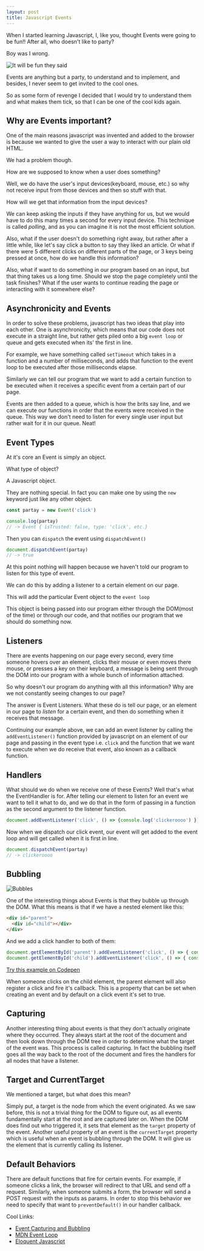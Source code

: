```yaml
---
layout: post
title: Javascript Events
---
```



When I started learning Javascript, I, like you, thought Events were going to be fun!! After all, who doesn't like to party?

Boy was I wrong.

![It will be fun they said](http://i.imgur.com/LwQIwLX.jpg)

Events are anything but a party, to understand and to implement, and besides, I never seem to get invited to the cool ones.

So as some form of revenge I decided that I would try to understand them and what makes them tick, so that I can be one of the cool kids again.

## Why are Events important?

One of the main reasons javascript was invented and added to the browser is because we wanted to give the user a way to interact with our plain old HTML.

We had a problem though.

How are we supposed to know when a user does something?

Well, we do have the user's input devices(keyboard, mouse, etc.) so why not receive input from those devices and then so stuff with that.

How will we get that information from the input devices?

We can keep asking the inputs if they have anything for us, but we would have to do this many times a second for every input device. This technique is called *polling*, and as you can imagine it is not the most efficient solution.

Also, what if the user doesn't do something right away, but rather after a little while, like let's say click a button to say they liked an article. Or what if there were 5 different clicks on different parts of the page, or 3 keys being pressed at once, how do we handle this information?

Also, what if want to do something in our program based on an input, but that thing takes us a long time. Should we stop the page completely until the task finishes? What if the user wants to continue reading the page or interacting with it somewhere else?

## Asynchronicity and Events

In order to solve these problems, javascript has two ideas that play into each other. One is asynchronicity, which means that our code does not execute in a straight line, but rather gets piled onto a big `event loop` or queue and gets executed when its' the first in line.

For example, we have something called `setTimeout` which takes in a function and a number of milliseconds, and adds that function to the event loop to be executed after those milliseconds elapse.

Similarly we can tell our program that we want to add a certain function to be executed when it receives a specific event from a certain part of our page.

Events are then added to a queue, which is how the brits say line, and we can execute our functions in order that the events were received in the queue. This way we don't need to listen for every single user input but rather wait for it in our queue. Neat!


## Event Types

At it's core an Event is simply an object.

What type of object?

A Javascript object.

They are nothing special. In fact you can make one by using the `new` keyword just like any other object.

```js
const partay = new Event('click')

console.log(partay)
// -> Event { isTrusted: false, type: 'click', etc.}
```

Then you can `dispatch` the event using `dispatchEvent()`

```js
document.dispatchEvent(partay)
// -> true
```

At this point nothing will happen because we haven't told our program to listen for this type of event.

We can do this by adding a listener to a certain element on our page.

This will add the particular Event object to the `event loop`

This object is being passed into our program either through the DOM(most of the time) or through our code, and that notifies our program that we should do something now.

## Listeners

There are events happening on our page every second, every time someone hovers over an element, clicks their mouse or even moves there mouse, or presses a key on their keyboard, a message is being sent through the DOM into our program with a whole bunch of information attached.

So why doesn't our program do anything with all this information? Why are we not constantly seeing changes to our page?

The answer is Event Listeners. What these do is tell our page, or an element in our page to *listen* for a certain event, and then do something when it receives that message.

Continuing our example above, we can add an event listener by calling the `addEventListener()` function provided by javascript on an element of our page and passing in the event type i.e. `click` and the function that we want to execute when we do receive that event, also known as a callback function.

## Handlers

What should we do when we receive one of these Events? Well that's what the EventHandler is for. After telling our element to listen for an event we want to tell it what to do, and we do that in the form of passing in a function as the second argument to the listener function.

```js
document.addEventListener('click', () => {console.log('clickeroooo') })
```

Now when we dispatch our click event, our event will get added to the event loop and will get called when it is first in line.

```js
document.dispatchEvent(partay)
// -> clickeroooo
```

## Bubbling

![Bubbles](http://i.giphy.com/8FpRXTv389suQ.gif)

One of the interesting things about Events is that they bubble up through the DOM. What this means is that if we have a nested element like this:

```html
<div id="parent">
  <div id="child"></div>
</div>
```

And we add a click handler to both of them:

```js
document.getElementById('parent').addEventListener('click', () => { console.log('I am your faaaaather') })
document.getElementById('child').addEventListener('click', () => { console.log('Noooooooo') })
```

[Try this example on Codepen](http://codepen.io/dibson/pen/vgaMvR?editors=1111)

When someone clicks on the child element, the parent element will also register a click and fire it's callback. This is a property that can be set when creating an event and by default on a click event it's set to true.

## Capturing

Another interesting thing about events is that they don't actually originate where they occurred. They always start at the root of the document and then look down through the DOM tree in order to determine what the target of the event was. This process is called capturing. In fact the bubbling itself goes all the way back to the root of the document and fires the handlers for all nodes that have a listener.

## Target and CurrentTarget

We mentioned a target, but what does this mean?

Simply put, a target is the node from which the event originated. As we saw before, this is not a trivial thing for the DOM to figure out, as all events fundamentally start at the root and are captured later on. When the DOM does find out who triggered it, it sets that element as the `target` property of the event. Another useful property of an event is the `currentTarget` property which is useful when an event is bubbling through the DOM. It will give us the element that is currently calling its listener.

## Default Behaviors

There are default functions that fire for certain events. For example, if someone clicks a link, the browser will redirect to that URL and send off a request. Similarly, when someone submits a form, the browser will send a POST request with the inputs as params. In order to stop this behavior we need to specify that want to `preventDefault()` in our handler callback.



Cool Links:

- [Event Capturing and Bubbling](https://www.kirupa.com/html5/event_capturing_bubbling_javascript.htm)
- [MDN Event Loop](https://developer.mozilla.org/en-US/docs/Web/JavaScript/EventLoop)
- [Eloquent Javascript](http://eloquentjavascript.net/14_event.html)
